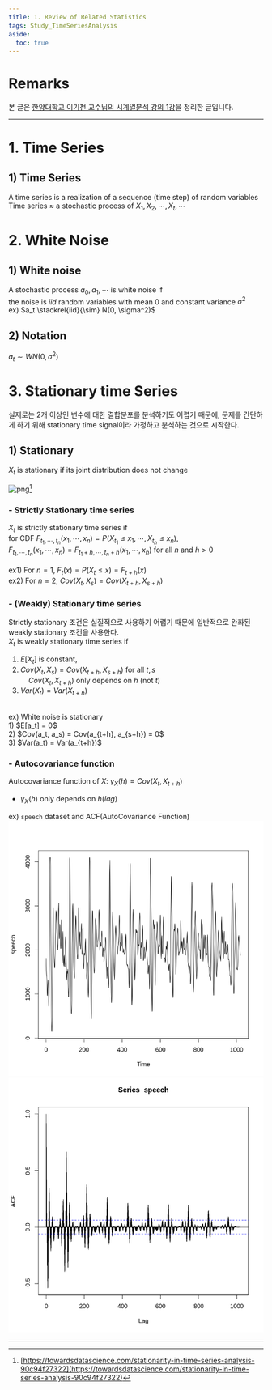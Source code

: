 ```yaml
---
title: 1. Review of Related Statistics
tags: Study_TimeSeriesAnalysis
aside:
  toc: true
---
```


# Remarks
본 글은 [한양대학교 이기천 교수님의 시계열분석 강의 1강](https://youtu.be/hCl8zTYM4So)을 정리한 글입니다.

<!--more-->

---

# 1. Time Series
## 1) **Time Series**
A time series is a realization of a sequence (time step) of random variables <br>
Time series $\approx$ a stochastic process of $X_1, X_2, \cdots, X_t, \cdots$ <br>


# 2. White Noise
## 1) **White noise**
A stochastic process $a_0, a_1, \cdots$ is white noise if <br>
the noise is $iid$ random variables with mean $0$ and constant variance $\sigma^2$ <br>
ex) $a_t \stackrel{iid}{\sim} N(0, \sigma^2)$

## 2) **Notation**
$a_t \sim WN(0, \sigma^2)$


# 3. Stationary time Series
실제로는 2개 이상인 변수에 대한 결합분포를 분석하기도 어렵기 때문에, 문제를 간단하게 하기 위해 stationary time signal이라 가정하고 분석하는 것으로 시작한다. <br>

## 1) **Stationary**
$X_t$ is stationary if its joint distribution does not change

![png](https://miro.medium.com/max/1419/1*tkx0_wwQ2JT7pSlTeg4yzg.png)[^1]

### - Strictly Stationary time series
$X_t$ is strictly stationary time series if <br>
for CDF $F_{t_1, \cdots, t_n}(x_1, \cdots, x_n) = P(X_{t_1} \leq x_1, \cdots, X_{t_n} \leq x_n)$, <br>
$F_{t_1, \cdots, t_n}(x_1, \cdots, x_n) = F_{t_1+h, \cdots, t_n+h}(x_1, \cdots, x_n)$ for all $n$ and $h > 0$ <br>
<br>
ex1) For $n=1, \ F_t(x) = P(X_t \leq x) = F_{t+h}(x)$ <br>
ex2) For $n=2, \ Cov(X_t, X_s) = Cov(X_{t+h}, X_{s+h})$

### - (Weakly) Stationary time series
Strictly stationary 조건은 실질적으로 사용하기 어렵기 때문에 일반적으로 완화된 weakly stationary 조건을 사용한다. <br>
$X_t$ is weakly stationary time series if <br>
1) $E[X_t]$ is constant, <br>
2) $Cov(X_t, X_s) = Cov(X_{t+h}, X_{s+h})$ for all $t, s$ <br>
&nbsp;&nbsp;&nbsp; $Cov(X_t, X_{t+h})$ only depends on $h$ (not $t$) <br>
3) $Var(X_t) = Var(X_{t+h})$ <br>
<br>
ex) White noise is stationary <br>
1) $E[a_t] = 0$ <br>
2) $Cov(a_t, a_s) = Cov(a_{t+h}, a_{s+h}) = 0$ <br>
3) $Var(a_t) = Var(a_{t+h})$

### - Autocovariance function
Autocovariance function of $X$: $\gamma_X(h) = Cov(X_t, X_{t+h})$ <br>
- $\gamma_X(h)$ only depends on $h$(*lag*)

ex) `speech` dataset and ACF(AutoCovariance Function)
![](/images/2020-01-21-1-review_of_related_statistcs/1.png)
![](/images/2020-01-21-1-review_of_related_statistcs/2.png)

---

[^1]: [https://towardsdatascience.com/stationarity-in-time-series-analysis-90c94f27322](https://towardsdatascience.com/stationarity-in-time-series-analysis-90c94f27322)
